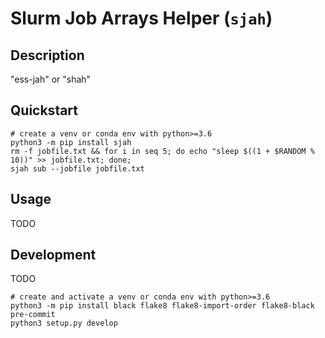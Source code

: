 # Slurm Job Arrays Helper (`sjah`)

## Description

"ess-jah" or "shah"

## Quickstart

```
# create a venv or conda env with python>=3.6
python3 -m pip install sjah
rm -f jobfile.txt && for i in seq 5; do echo "sleep $((1 + $RANDOM % 10))" >> jobfile.txt; done;
sjah sub --jobfile jobfile.txt
```

## Usage

TODO

## Development

TODO
```
# create and activate a venv or conda env with python>=3.6
python3 -m pip install black flake8 flake8-import-order flake8-black pre-commit
python3 setup.py develop
```
